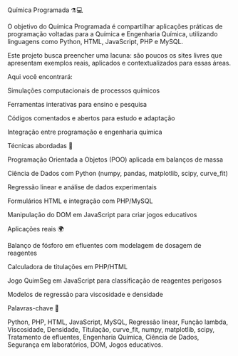 Química Programada ⚗️💻

O objetivo do Química Programada é compartilhar aplicações práticas de programação voltadas para a Química e Engenharia Química, utilizando linguagens como Python, HTML, JavaScript, PHP e MySQL.

Este projeto busca preencher uma lacuna: são poucos os sites livres que apresentam exemplos reais, aplicados e contextualizados para essas áreas.

Aqui você encontrará:

Simulações computacionais de processos químicos

Ferramentas interativas para ensino e pesquisa

Códigos comentados e abertos para estudo e adaptação

Integração entre programação e engenharia química

Técnicas abordadas 🚀

Programação Orientada a Objetos (POO) aplicada em balanços de massa

Ciência de Dados com Python (numpy, pandas, matplotlib, scipy, curve_fit)

Regressão linear e análise de dados experimentais

Formulários HTML e integração com PHP/MySQL

Manipulação do DOM em JavaScript para criar jogos educativos

Aplicações reais 🌍

Balanço de fósforo em efluentes com modelagem de dosagem de reagentes

Calculadora de titulações em PHP/HTML

Jogo QuimSeg em JavaScript para classificação de reagentes perigosos

Modelos de regressão para viscosidade e densidade

Palavras-chave 🔑

Python, PHP, HTML, JavaScript, MySQL, Regressão linear, Função lambda, Viscosidade, Densidade, Titulação, curve_fit, numpy, matplotlib, scipy, Tratamento de efluentes, Engenharia Química, Ciência de Dados, Segurança em laboratórios, DOM, Jogos educativos.